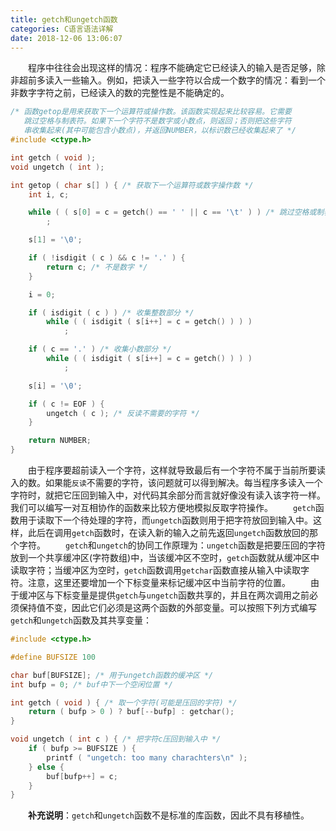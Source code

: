 ```yaml
---
title: getch和ungetch函数
categories: C语言语法详解
date: 2018-12-06 13:06:07
---
```

&emsp;&emsp;程序中往往会出现这样的情况：程序不能确定它已经读入的输入是否足够，除非超前多读入一些输入。例如，把读入一些字符以合成一个数字的情况：看到一个非数字字符之前，已经读入的数的完整性是不能确定的。<!--more-->

``` cpp
/* 函数getop是用来获取下一个运算符或操作数。该函数实现起来比较容易。它需要
   跳过空格与制表符。如果下一个字符不是数字或小数点，则返回；否则把这些字符
   串收集起来(其中可能包含小数点)，并返回NUMBER，以标识数已经收集起来了 */
#include <ctype.h>

int getch ( void );
void ungetch ( int );

int getop ( char s[] ) { /* 获取下一个运算符或数字操作数 */
    int i, c;

    while ( ( s[0] = c = getch() == ' ' || c == '\t' ) ) /* 跳过空格或制表符 */
        ;

    s[1] = '\0';

    if ( !isdigit ( c ) && c != '.' ) {
        return c; /* 不是数字 */
    }

    i = 0;

    if ( isdigit ( c ) ) /* 收集整数部分 */
        while ( ( isdigit ( s[i++] = c = getch() ) ) )
            ;

    if ( c == '.' ) /* 收集小数部分 */
        while ( ( isdigit ( s[i++] = c = getch() ) ) )
            ;

    s[i] = '\0';

    if ( c != EOF ) {
        ungetch ( c ); /* 反读不需要的字符 */
    }

    return NUMBER;
}
```

&emsp;&emsp;由于程序要超前读入一个字符，这样就导致最后有一个字符不属于当前所要读入的数。如果能`反读`不需要的字符，该问题就可以得到解决。每当程序多读入一个字符时，就把它压回到输入中，对代码其余部分而言就好像没有读入该字符一样。我们可以编写一对互相协作的函数来比较方便地模拟反取字符操作。
&emsp;&emsp;`getch`函数用于读取下一个待处理的字符，而`ungetch`函数则用于把字符放回到输入中。这样，此后在调用`getch`函数时，在读入新的输入之前先返回`ungetch`函数放回的那个字符。
&emsp;&emsp;`getch`和`ungetch`的协同工作原理为：`ungetch`函数是把要压回的字符放到一个共享缓冲区(字符数组)中，当该缓冲区不空时，`getch`函数就从缓冲区中读取字符；当缓冲区为空时，`getch`函数调用`getchar`函数直接从输入中读取字符。注意，这里还要增加一个下标变量来标记缓冲区中当前字符的位置。
&emsp;&emsp;由于缓冲区与下标变量是提供`getch`与`ungetch`函数共享的，并且在两次调用之前必须保持值不变，因此它们必须是这两个函数的外部变量。可以按照下列方式编写`getch`和`ungetch`函数及其共享变量：

``` cpp
#include <ctype.h>

#define BUFSIZE 100

char buf[BUFSIZE]; /* 用于ungetch函数的缓冲区 */
int bufp = 0; /* buf中下一个空闲位置 */

int getch ( void ) { /* 取一个字符(可能是压回的字符) */
    return ( bufp > 0 ) ? buf[--bufp] : getchar();
}

void ungetch ( int c ) { /* 把字符c压回到输入中 */
    if ( bufp >= BUFSIZE ) {
        printf ( "ungetch: too many charachters\n" );
    } else {
        buf[bufp++] = c;
    }
}
```

&emsp;&emsp;**补充说明**：`getch`和`ungetch`函数不是标准的库函数，因此不具有移植性。
